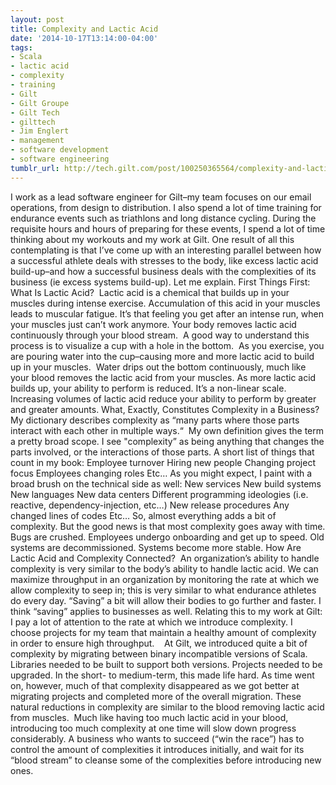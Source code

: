 ```yaml
---
layout: post
title: Complexity and Lactic Acid
date: '2014-10-17T13:14:00-04:00'
tags:
- Scala
- lactic acid
- complexity
- training
- Gilt
- Gilt Groupe
- Gilt Tech
- gilttech
- Jim Englert
- management
- software development
- software engineering
tumblr_url: http://tech.gilt.com/post/100250365564/complexity-and-lactic-acid
---
```


I work as a lead software engineer for Gilt–my team focuses on our email operations, from design to distribution. I also spend a lot of time training for endurance events such as triathlons and long distance cycling. During the requisite hours and hours of preparing for these events, I spend a lot of time thinking about my workouts and my work at Gilt. One result of all this contemplating is that I’ve come up with an interesting parallel between how a successful athlete deals with stresses to the body, like excess lactic acid build-up–and how a successful business deals with the complexities of its business (ie excess systems build-up). Let me explain.
First Things First: What Is Lactic Acid? 
Lactic acid is a chemical that builds up in your muscles during intense exercise. Accumulation of this acid in your muscles leads to muscular fatigue. It’s that feeling you get after an intense run, when your muscles just can’t work anymore.
Your body removes lactic acid continuously through your blood stream.  A good way to understand this process is to visualize a cup with a hole in the bottom.  As you exercise, you are pouring water into the cup–causing more and more lactic acid to build up in your muscles.  Water drips out the bottom continuously, much like your blood removes the lactic acid from your muscles. As more lactic acid builds up, your ability to perform is reduced. It’s a non-linear scale. Increasing volumes of lactic acid reduce your ability to perform by greater and greater amounts.
What, Exactly, Constitutes Complexity in a Business?
My dictionary describes complexity as “many parts where those parts interact with each other in multiple ways.“  My own definition gives the term a pretty broad scope. I see "complexity” as being anything that changes the parts involved, or the interactions of those parts. A short list of things that count in my book:
Employee turnover
Hiring new people
Changing project focus
Employees changing roles
Etc…
As you might expect, I paint with a broad brush on the technical side as well:
New services
New build systems
New languages
New data centers
Different programming ideologies (i.e. reactive, dependency-injection, etc…)
New release procedures
Any changed lines of codes
Etc…
So, almost everything adds a bit of complexity. But the good news is that most complexity goes away with time. Bugs are crushed. Employees undergo onboarding and get up to speed. Old systems are decommissioned. Systems become more stable.
How Are Lactic Acid and Complexity Connected? 
An organization’s ability to handle complexity is very similar to the body’s ability to handle lactic acid. We can maximize throughput in an organization by monitoring the rate at which we allow complexity to seep in; this is very similar to what endurance athletes do every day. “Saving” a bit will allow their bodies to go further and faster. I think “saving” applies to businesses as well. Relating this to my work at Gilt: I pay a lot of attention to the rate at which we introduce complexity. I choose projects for my team that maintain a healthy amount of complexity in order to ensure high throughput.   
At Gilt, we introduced quite a bit of complexity by migrating between binary incompatible versions of Scala. Libraries needed to be built to support both versions. Projects needed to be upgraded. In the short- to medium-term, this made life hard. As time went on, however, much of that complexity disappeared as we got better at migrating projects and completed more of the overall migration. These natural reductions in complexity are similar to the blood removing lactic acid from muscles. 
Much like having too much lactic acid in your blood, introducing too much complexity at one time will slow down progress considerably. A business who wants to succeed (“win the race”) has to control the amount of complexities it introduces initially, and wait for its “blood stream” to cleanse some of the complexities before introducing new ones.
